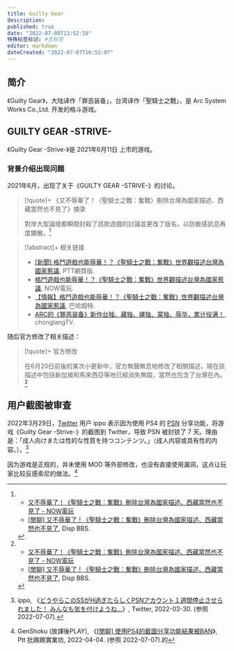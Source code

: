 ```yaml
---
title: Guilty Gear
description:
published: true
date: "2022-07-08T13:52:16"
特殊标签标记: #无标签
editor: markdown
dateCreated: "2022-07-07T16:52:07"
---
```


## 简介

《Guilty Gear》，大陆译作「罪恶装备」，台湾译作「聖騎士之戰」，是 Arc System Works Co.,Ltd. 开发的格斗游戏。

## GUILTY GEAR -STRIVE-

《Guilty Gear -Strive-》是 2021年6月11日 上市的游戏。

### 背景介绍出现问题

2021年6月，出现了关于《GUILTY GEAR -STRIVE-》的讨论。

> [!quote]+ 《又不辱華了！〈聖騎士之戰：奮戰〉刪除台灣為國家描述、西藏當然也不見了》摘录
>
> 對岸大型論壇都瞬間封殺了該款遊戲的討論並更改了版名，以防敏感訊息再度擴散。[^f_dege]

[^f_dege]:
    +   [又不辱華了！《聖騎士之戰：奮戰》刪除台灣為國家描述、西藏當然也不見了 - NOW電玩](https://archive.is/3JxfI "https://game.nownews.com/news/20210622/3297099/")
    +   [[閒聊] 又不辱華了！《聖騎士之戰：奮戰》刪除台灣為國家描述、西藏當然也不見了](https://web.archive.org/web/20210625075652/https://disp.cc/amp/21-dJBS), Disp BBS.

> [!abstract]+ 相关链接
>
> +   [[新聞] 格鬥遊戲也能辱華！？《聖騎士之戰：奮戰》世界觀描述台灣為國家惹議](https://web.archive.org/web/20210625071920if_/https://www.pttweb.cc/bbs/C_Chat/M.1623570416.A.3C1), PTT網頁版.
> +   [格鬥遊戲也能辱華！？《聖騎士之戰：奮戰》世界觀描述台灣為國家惹議](https://archive.is/mxT00 "https://game.nownews.com/news/20210613/3296563/"), NOW電玩.
> +   [【情報】格鬥遊戲也能辱華！？《聖騎士之戰：奮戰》世界觀描述台灣為國家惹議](https://web.archive.org/web/20210625073926/https://forum.gamer.com.tw/C.php?bsn=60076&snA=6396388), 巴哈姆特.
> +   [ARC的《罪恶装备》新作台独、藏独、疆独、蒙独、辱华，累计役满！](https://web.archive.org/web/20210618133151/https://old.reddit.com/r/chonglangTV/comments/nxmb5u/arc的罪恶装备新作台独藏独疆独蒙独辱华累计役满/), chonglangTV.

随后官方修改了相关描述：

> [!quote]+ 官方修改
>
> 在6月20日前後的某次小更新中，官方無聲無息地修改了相關描述，現在該描述中包括新加坡和馬來西亞等地已經消失無蹤，當然也包含了台灣在內。[^f_dege]

## 用户截图被审查

2022年3月29日，[Twitter][] 用户 ippo 表示因为使用 PS4 的 [PSN][] 分享功能，将游戏《Guilty Gear -Strive-》的截图到 Twitter，导致 PSN 被封锁了 7 天。理由是：「成人向けまたは性的な性質を持つコンテンツ。」（成人内容或具有性的内容。）。[^1509088559495774213]

[PSN]: /company/Sony/PSN.md
[Twitter]: /website/Twitter.md

[^1509088559495774213]: ippo, 《[どうやらこのSSがH過ぎたらしくPSNアカウント１週間停止させられました！ みんなも気を付けようね…](https://web.archive.org/web/20220403202818/https://twitter.com/ippoxbox360/status/1509088559495774213)》, Twitter, 2022-03-30. (参照 2022-07-07).

因为游戏是正规的，并未使用 MOD 等外部修改，也没有直接使用漏洞，这点让玩家比较反感索尼的做法。[^1649033319]

[^1649033319]: GenShoku (放課後PLAY), 《[[閒聊] 使用PS4的截圖分享功能結果被BAN](https://web.archive.org/web/20220404083101/https://www.ptt.cc/bbs/C_Chat/M.1649033319.A.006.html)》, Ptt 批踢踢實業坊, 2022-04-04. (参照 2022-07-07).的
